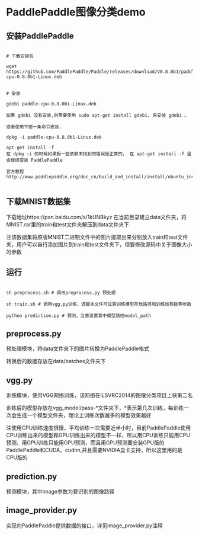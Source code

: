 ﻿
# PaddlePaddle图像分类demo





## 安装PaddlePaddle

```

# 下载安装包

wget https://github.com/PaddlePaddle/Paddle/releases/download/V0.8.0b1/paddle-cpu-0.8.0b1-Linux.deb


# 安装

gdebi paddle-cpu-0.8.0b1-Linux.deb

如果 gdebi 没有安装,则需要使用 sudo apt-get install gdebi, 来安装 gdebi 。

或者使用下面一条命令安装.

dpkg -i paddle-cpu-0.8.0b1-Linux.deb

apt-get install -f
在 dpkg -i 的时候如果报一些依赖未找到的错误是正常的， 在 apt-get install -f 里会继续安装 PaddlePaddle

官方教程http://www.paddlepaddle.org/doc_cn/build_and_install/install/ubuntu_install.html


```


## 下载MNIST数据集

下载地址https://pan.baidu.com/s/1kUNBkyz
在当前目录建立data文件夹，将MNIST.rar里的train和test文件夹解压到data文件夹下

注该数据集将原版MNIST二进制文件中的图片提取出来分别放入train和test文件夹，用户可以自行添加图片到train和test文件夹下，但要修改源码中关于图像大小的参数



## 运行


```

sh preprocess.sh # 调用preprocess.py 预处理

sh train.sh # 调用vgg.py训练，该脚本文件可设置训练模型存放路径和训练线程数等参数

python prediction.py # 预测，注意设置其中模型路径model_path

```



## preprocess.py 


预处理模块，将data文件夹下的图片转换为PaddlePaddle格式

转换后的数据存放在data/batches文件夹下



## vgg.py


训练模块，使用VGG网络训练，该网络在ILSVRC2014的图像分类项目上获第二名

训练后的模型存放在vgg_model/pass-*文件夹下，*表示第几次训练，每训练一次会生成一个模型文件夹，理论上训练次数越多的模型效果越好

注使用CPU训练速度很慢，平均训练一次需要近半小时，目前PaddlePaddle使用CPU训练出来的模型和GPU训练出来的模型不一样，所以用CPU训练只能用CPU预测，用GPU训练只能用GPU预测，而且用GPU预测要安装GPU版的PaddlePaddle和CUDA，cudnn,并且需要NVIDIA显卡支持，所以这里用的是CPU版的



## prediction.py


预测模块，其中image参数为要识别的图像路径



## image_provider.py


实现向PaddlePaddle提供数据的接口，详见image_provider.py注释